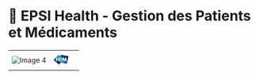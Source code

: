 # 🏥 EPSI Health - Gestion des Patients et Médicaments






<table>
    <tr>
        <td><img src="./frontend/src/assets/img4.jpg" alt="Image 4" style="width: 100%; max-width: 200px; height: auto;"></td>
        <td><img src="./frontend/public/assets/images/favicon.png" alt="Image 5" style="width: 100%; max-width: 200px; height: auto;"></td>
        <td>
    </tr>
   
        
</table>
